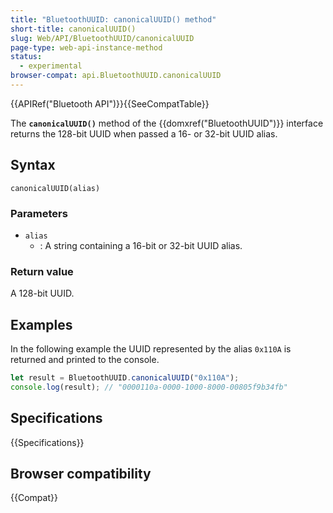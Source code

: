 ```yaml
---
title: "BluetoothUUID: canonicalUUID() method"
short-title: canonicalUUID()
slug: Web/API/BluetoothUUID/canonicalUUID
page-type: web-api-instance-method
status:
  - experimental
browser-compat: api.BluetoothUUID.canonicalUUID
---
```


{{APIRef("Bluetooth API")}}{{SeeCompatTable}}

The **`canonicalUUID()`** method of the {{domxref("BluetoothUUID")}} interface returns the 128-bit UUID when passed a 16- or 32-bit UUID alias.

## Syntax

```js-nolint
canonicalUUID(alias)
```

### Parameters

- `alias`
  - : A string containing a 16-bit or 32-bit UUID alias.

### Return value

A 128-bit UUID.

## Examples

In the following example the UUID represented by the alias `0x110A` is returned and printed to the console.

```js
let result = BluetoothUUID.canonicalUUID("0x110A");
console.log(result); // "0000110a-0000-1000-8000-00805f9b34fb"
```

## Specifications

{{Specifications}}

## Browser compatibility

{{Compat}}
